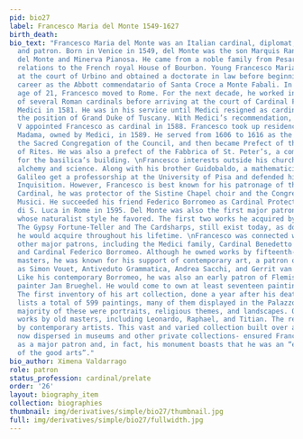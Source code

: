 ```yaml
---
pid: bio27
label: Francesco Maria del Monte 1549-1627
birth_death:
bio_text: "Francesco Maria del Monte was an Italian cardinal, diplomat, art collector,
  and patron. Born in Venice in 1549, del Monte was the son Marquis Ranieri Bourbon
  del Monte and Minerva Pianosa. He came from a noble family from Pesaro with distant
  relations to the French royal House of Bourbon. Young Francesco Maria was educated
  at the court of Urbino and obtained a doctorate in law before beginning an ecclesiastical
  career as the Abbott commendatario of Santa Croce a Monte Fabali. In 1570, at the
  age of 21, Francesco moved to Rome. For the next decade, he worked in the courts
  of several Roman cardinals before arriving at the court of Cardinal Ferdinando de
  Medici in 1581. He was in his service until Medici resigned as cardinal to assume
  the position of Grand Duke of Tuscany. With Medici’s recommendation, Pope Sixtus
  V appointed Francesco as cardinal in 1588. Francesco took up residence in the Palazzo
  Madama, owned by Medici, in 1589. He served from 1606 to 1616 as the Prefect of
  the Sacred Congregation of the Council, and then became Prefect of the Sacred Congregation
  of Rites. He was also a prefect of the Fabbrica of St. Peter’s, a committee responsible
  for the basilica’s building. \nFrancesco interests outside his church career included
  alchemy and science. Along with his brother Guidobaldo, a mathematician, he helped
  Galileo get a professorship at the University of Pisa and defended him during the
  Inquisition. However, Francesco is best known for his patronage of the arts. As
  Cardinal, he was protector of the Sistine Chapel choir and the Congregazione dei
  Musici. He succeeded his friend Federico Borromeo as Cardinal Protector of the Accademia
  di S. Luca in Rome in 1595. Del Monte was also the first major patron of Caravaggio,
  whose naturalist style he favored. The first two works he acquired by the artist,
  The Gypsy Fortune-Teller and The Cardsharps, still exist today, as do many others
  he would acquire throughout his lifetime. \nFrancesco was connected with many the
  other major patrons, including the Medici family, Cardinal Benedetto Giustiniani,
  and Cardinal Federico Borromeo. Although he owned works by fifteenth-century old
  masters, he was known for his support of contemporary art, a patron of artists such
  as Simon Vouet, Antiveduto Grammatica, Andrea Sacchi, and Gerrit van Honthorst.
  Like his contemporary Borromeo, he was also an early patron of Flemish landscape
  painter Jan Brueghel. He would come to own at least seventeen paintings by Brueghel.
  The first inventory of his art collection, done a year after his death in 1626,
  lists a total of 599 paintings, many of them displayed in the Palazzo Madama. The
  majority of these were portraits, religious themes, and landscapes. One third were
  works by old masters, including Leonardo, Raphael, and Titian. The rest were all
  by contemporary artists. This vast and varied collection built over a lifetime-
  now dispersed in museums and other private collections- ensured Francesco’s position
  as a major patron and, in fact, his monument boasts that he was an “excellent patron
  of the good arts”."
bio_author: Ximena Valdarrago
role: patron
status_profession: cardinal/prelate
order: '26'
layout: biography_item
collection: biographies
thumbnail: img/derivatives/simple/bio27/thumbnail.jpg
full: img/derivatives/simple/bio27/fullwidth.jpg
---
```

